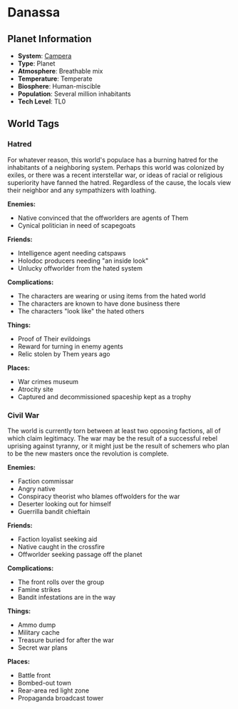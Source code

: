 # Danassa

## Planet Information
- **System**: [Campera](../../../system--campera.md)
- **Type**: Planet
- **Atmosphere**: Breathable mix
- **Temperature**: Temperate
- **Biosphere**: Human-miscible
- **Population**: Several million inhabitants
- **Tech Level**: TL0

## World Tags

### Hatred

For whatever reason, this world's populace has a burning hatred for the inhabitants of a neighboring system. Perhaps this world was colonized by exiles, or there was a recent interstellar war, or ideas of racial or religious superiority have fanned the hatred. Regardless of the cause, the locals view their neighbor and any sympathizers with loathing.

**Enemies:**
- Native convinced that the offworlders are agents of Them
- Cynical politician in need of scapegoats

**Friends:**
- Intelligence agent needing catspaws
- Holodoc producers needing "an inside look"
- Unlucky offworlder from the hated system

**Complications:**
- The characters are wearing or using items from the hated world
- The characters are known to have done business there
- The characters "look like" the hated others

**Things:**
- Proof of Their evildoings
- Reward for turning in enemy agents
- Relic stolen by Them years ago

**Places:**
- War crimes museum
- Atrocity site
- Captured and decommissioned spaceship kept as a trophy

### Civil War

The world is currently torn between at least two opposing factions, all of which claim legitimacy. The war may be the result of a successful rebel uprising against tyranny, or it might just be the result of schemers who plan to be the new masters once the revolution is complete.

**Enemies:**
- Faction commissar
- Angry native
- Conspiracy theorist who blames offwolders for the war
- Deserter looking out for himself
- Guerrilla bandit chieftain

**Friends:**
- Faction loyalist seeking aid
- Native caught in the crossfire
- Offworlder seeking passage off the planet

**Complications:**
- The front rolls over the group
- Famine strikes
- Bandit infestations are in the way

**Things:**
- Ammo dump
- Military cache
- Treasure buried for after the war
- Secret war plans

**Places:**
- Battle front
- Bombed-out town
- Rear-area red light zone
- Propaganda broadcast tower

